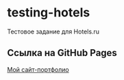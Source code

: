 # testing-hotels
Тестовое задание для Hotels.ru
## Ссылка на GitHub Pages
[Мой сайт-портфолио](https://slawaslawa.github.io/testing-hotels/)
